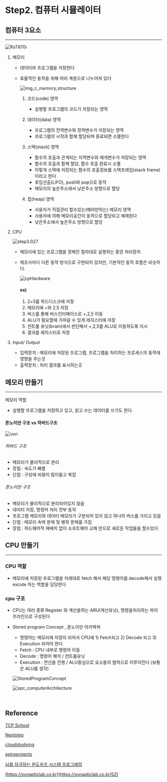 # Step2. 컴퓨터 시뮬레이터



## 컴퓨터 3요소

---



![RsT870i](./img/RsT870i.png)



1. 메모리 

   - 데이터와 프로그램을 저장한다

   - 효율적인 동작을 위해 여러 계층으로 나누어져 있다

     

     ![img_c_memory_structure](./img/img_c_memory_structure.png)

     

     1. 코드(code) 영역

        - 실행할 프로그램의 코드가 저장되는 영역

     2. 데이터(data) 영역

        - 프로그램의 전역변수와 정적변수가 저장되는 영역
        - 프로그램의 시작과 함께 할당되며 종료되면 소멸한다

     3. 스택(stack) 영역

        - 함수의 호출과 관계되는 지역변수와 매개변수가 저장되는 영역
        - 함수의 호출과 함께 할당, 함수 호출 완료시 소멸
        - 이렇게 스택에 저장되는 함수의 호출정보를 스택프레임(stack frame)이라고 한다
        - 후입선출(LIFO), push와 pop으로 동작
        - 메모리의 높은주소에서 낮은주소 방향으로 할당

     4. 힙(heap) 영역

        - 사용자가 직접관리 할수있는(해야만하는) 메모리 영역
        - 사용자에 의해 메모리공간이 동적으로 할당되고 해제된다
        - 낮은주소에서 높은주소 방향으로 할당

        

2. CPU

   

   ![step3.027](./img/step3.027.png)

   

   - 메모리에 있는 프로그램을 정해진 절차대로 실행하는 중앙 처리장치

   - 제조사마다 다른 동작 방식으로 구현되어 있지만, 기본적인 동작 흐름은 비슷하다.

     ![cpHardware](./img/cpHardware.PNG)

     #### ex)

     1. 2+5를 하드디스크에 저장
     2. 메모리에 +와 2,5 저장
     3. 버스를 통해 버스인터페이스로 +,2,5 이동
     4. ALU가 필요할때 가져갈 수 있게 레지스터에 저장
     5. 컨트롤 유닛(brain)에서 판단해서 +,2,5를 ALU로 이동하도록 지시
     6. 결과를 레지스터로 저장

3. Input/ Output

   - 입력장치 : 메모리에 저장된 프로그램, 프로그램을 처리하는 프로세스의 동작에 영향을 주는것
   - 출력장치 : 처리 결과를 표시하는곳

   

## 메모리 만들기

---

메모리 역할

- 실행할 프로그램을 저장하고 있고, 읽고 쓰는 데이터를 쓰기도 한다.

#### 폰노이만 구조 vs 하버드구조

![von](./img/von.jpg)

###### 하버드 구조

- 메모리가 물리적으로 분리
- 장점 : 속도가 빠름
- 단점 : 구성에 비용이 많이들고 복잡



###### 폰노이만 구조

- 메모리가 물리적으로 분리되어있지 않음
- 데이터 저장, 명령어 처리 전부 동작
- 프로그램 메모리와 데이터 메모리가 구분되어 있지 않고 하나의 버스를 가지고 있음
- 단점 : 메모리 속박 문제 및 병목 문제를 가짐
- 장점 : 하드웨어적 재배치 없이 소프트웨어 교체 만으로 새로운 작업들을 할수있다



## CPU 만들기

---

### CPU 역할

- 메모리에 저장된 프로그램을 차례대로 fetch 해서 해당 명령어를 decode해서 실행 excute 하는 역할을 담당한다

### cpu 구조

- CPU는 여러 종류 Register 와 계산을하는 ARU(계산유닛), 명령을처리하는 파이프라인으로 구성된다

- Stored program Concept , 폰노이만 아키텍쳐

  - 명령어는 메모리에 저장이 되어서 CPU에 1) Fetch되고 2) Decode 되고 3) Execution 되어야 한다
  - Fetch : CPU 내부로 명령어 이동
  - Decode : 명령어 해석 / 컨트롤유닛
  - Execution : 연산을 진행 / ALU중심으로 요소들의 협력으로 이루어진다 (보통은 ALU를 생각)

  ![StoredProgramConcept](./img/StoredProgramConcept.PNG)

  ![spc_computerArchitecture](./img/spc_computerArchitecture.PNG)





​    

## Reference

[TCP School](http://tcpschool.com/c/c_memory_structure)

[Nextstep](https://nextstep.camp/)

[cloudstudying](https://cloudstudying.kr/lectures/183)

[spiroprojects](http://spiroprojects.com/blog/cat-view-more.php?blogname=Difference-Between-Von-Neumann-Architecture-and-Harvard-Architecture&id=130)

[뇌를 자극하는 윈도우즈 시스템 프로그래밍](https://www.youtube.com/watch?v=GVX-m3RF-K0&list=PLVsNizTWUw7E2KrfnsyEjTqo-6uKiQoxc)

[https://synapticlab.co.kr](https://synapticlab.co.kr/52)